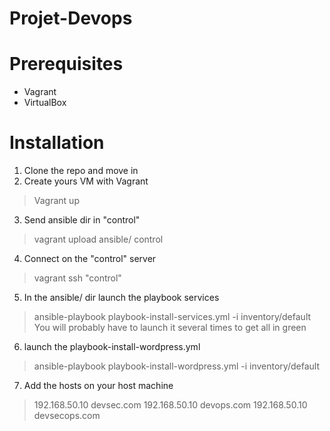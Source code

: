 # Projet-Devops
# Prerequisites
- Vagrant
- VirtualBox

# Installation
1. Clone the repo and move in
2. Create yours VM with Vagrant
>  Vagrant up
3. Send ansible dir in "control"
>  vagrant upload ansible/ control
4. Connect on the "control" server
>  vagrant ssh "control"
5. In the ansible/ dir launch the playbook services
>  ansible-playbook playbook-install-services.yml -i inventory/default
You will probably have to launch it several times to get all in green
6. launch the playbook-install-wordpress.yml
> ansible-playbook playbook-install-wordpress.yml -i inventory/default
7. Add the hosts on your host machine
>  192.168.50.10 devsec.com
>  192.168.50.10 devops.com
>  192.168.50.10 devsecops.com
